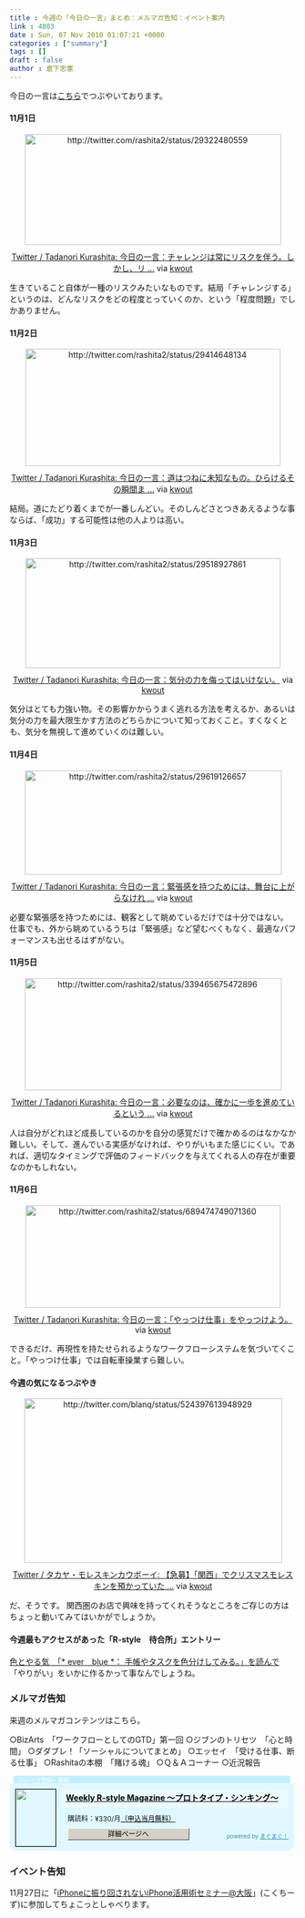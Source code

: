 ```yaml
---
title : 今週の「今日の一言」まとめ：メルマガ告知：イベント案内
link : 4803
date : Sun, 07 Nov 2010 01:07:21 +0000
categories : ["summary"]
tags : []
draft : false
author : 倉下忠憲
---
```


今日の一言は<a href="http://twitter.com/rashita2 ">こちら</a>でつぶやいております。

 
<h4>11月1日</h4>
<div class="kwout" style="text-align: center;"><img src="http://kwout.com/cutout/f/d8/au/kni_bor.jpg" alt="http://twitter.com/rashita2/status/29322480559" title="Twitter / Tadanori Kurashita: 今日の一言：チャレンジは常にリスクを伴う。しかし、リ ..." width="450" height="195" style="border: none;" usemap="#map_fd8aukni" /><map id="map_fd8aukni" name="map_fd8aukni"><area coords="20,71,89,79" href="http://twitter.com/rashita2/status/29322480559" alt="" shape="rect" /><area coords="20,117,55,152" href="http://twitter.com/rashita2" alt="" shape="rect" /><area coords="71,116,158,138" href="http://twitter.com/rashita2" alt="" shape="rect" /></map><p style="margin-top: 10px; text-align: center;"><a href="http://twitter.com/rashita2/status/29322480559">Twitter / Tadanori Kurashita: 今日の一言：チャレンジは常にリスクを伴う。しかし、リ ...</a> via <a href="http://kwout.com/quote/fd8aukni">kwout</a></p></div>
<!--more-->
生きていること自体が一種のリスクみたいなものです。結局「チャレンジする」というのは、どんなリスクをどの程度とっていくのか、という「程度問題」でしかありません。
<h4>11月2日</h4>
<div class="kwout" style="text-align: center;"><img src="http://kwout.com/cutout/u/hp/kp/mv7_bor.jpg" alt="http://twitter.com/rashita2/status/29414648134" title="Twitter / Tadanori Kurashita: 今日の一言：道はつねに未知なもの。ひらけるその瞬間ま ..." width="448" height="206" style="border: none;" usemap="#map_uhpkpmv7" /><map id="map_uhpkpmv7" name="map_uhpkpmv7"><area coords="17,99,82,107" href="http://twitter.com/rashita2/status/29414648134" alt="" shape="rect" /><area coords="17,132,52,168" href="http://twitter.com/rashita2" alt="" shape="rect" /><area coords="68,132,155,154" href="http://twitter.com/rashita2" alt="" shape="rect" /></map><p style="margin-top: 10px; text-align: center;"><a href="http://twitter.com/rashita2/status/29414648134">Twitter / Tadanori Kurashita: 今日の一言：道はつねに未知なもの。ひらけるその瞬間ま ...</a> via <a href="http://kwout.com/quote/uhpkpmv7">kwout</a></p></div>
結局。道にたどり着くまでが一番しんどい。そのしんどさとつきあえるような事ならば、「成功」する可能性は他の人よりは高い。
<h4>11月3日</h4>
<div class="kwout" style="text-align: center;"><img src="http://kwout.com/cutout/a/d8/au/kni_bor.jpg" alt="http://twitter.com/rashita2/status/29518927861" title="Twitter / Tadanori Kurashita: 今日の一言：気分の力を侮ってはいけない。" width="448" height="193" style="border: none;" usemap="#map_ad8aukni" /><map id="map_ad8aukni" name="map_ad8aukni"><area coords="17,72,86,80" href="http://twitter.com/rashita2/status/29518927861" alt="" shape="rect" /><area coords="89,72,141,80" href="http://seesmic.com/app" alt="" shape="rect" /><area coords="17,118,52,153" href="http://twitter.com/rashita2" alt="" shape="rect" /><area coords="68,117,155,139" href="http://twitter.com/rashita2" alt="" shape="rect" /></map><p style="margin-top: 10px; text-align: center;"><a href="http://twitter.com/rashita2/status/29518927861">Twitter / Tadanori Kurashita: 今日の一言：気分の力を侮ってはいけない。</a> via <a href="http://kwout.com/quote/ad8aukni">kwout</a></p></div>
気分はとても力強い物。その影響かからうまく逃れる方法を考えるか、あるいは気分の力を最大限生かす方法のどちらかについて知っておくこと。すくなくとも、気分を無視して進めていくのは難しい。
<h4>11月4日</h4>
<div class="kwout" style="text-align: center;"><img src="http://kwout.com/cutout/8/xj/rj/bqs_bor.jpg" alt="http://twitter.com/rashita2/status/29619126657" title="Twitter / Tadanori Kurashita: 今日の一言：緊張感を持つためには、舞台に上がらなけれ ..." width="451" height="183" style="border: none;" usemap="#map_8xjrjbqs" /><map id="map_8xjrjbqs" name="map_8xjrjbqs"><area coords="19,104,54,140" href="http://twitter.com/rashita2" alt="" shape="rect" /><area coords="70,103,157,125" href="http://twitter.com/rashita2" alt="" shape="rect" /><area coords="19,71,86,79" href="http://twitter.com/rashita2/status/29619126657" alt="" shape="rect" /></map><p style="margin-top: 10px; text-align: center;"><a href="http://twitter.com/rashita2/status/29619126657">Twitter / Tadanori Kurashita: 今日の一言：緊張感を持つためには、舞台に上がらなけれ ...</a> via <a href="http://kwout.com/quote/8xjrjbqs">kwout</a></p></div>
必要な緊張感を持つためには、観客として眺めているだけでは十分ではない。
仕事でも、外から眺めているうちは「緊張感」など望むべくもなく、最適なパフォーマンスも出せるはずがない。
<h4>11月5日</h4>
<div class="kwout" style="text-align: center;"><img src="http://kwout.com/cutout/h/4s/8n/ife_bor.jpg" alt="http://twitter.com/rashita2/status/339465675472896" title="Twitter / Tadanori Kurashita: 今日の一言：必要なのは、確かに一歩を進めているという ..." width="451" height="197" style="border: none;" usemap="#map_h4s8nife" /><map id="map_h4s8nife" name="map_h4s8nife"><area coords="19,72,86,80" href="http://twitter.com/rashita2/status/339465675472896" alt="" shape="rect" /><area coords="19,118,54,153" href="http://twitter.com/rashita2" alt="" shape="rect" /><area coords="70,117,157,139" href="http://twitter.com/rashita2" alt="" shape="rect" /></map><p style="margin-top: 10px; text-align: center;"><a href="http://twitter.com/rashita2/status/339465675472896">Twitter / Tadanori Kurashita: 今日の一言：必要なのは、確かに一歩を進めているという ...</a> via <a href="http://kwout.com/quote/h4s8nife">kwout</a></p></div>
人は自分がどれほど成長しているのかを自分の感覚だけで確かめるのはなかなか難しい。そして、進んでいる実感がなければ、やりがいもまた感じにくい。であれば、適切なタイミングで評価のフィードバックを与えてくれる人の存在が重要なのかもしれない。
<h4>11月6日</h4>
<div class="kwout" style="text-align: center;"><img src="http://kwout.com/cutout/b/pw/sf/ehr_bor.jpg" alt="http://twitter.com/rashita2/status/689474749071360" title="Twitter / Tadanori Kurashita: 今日の一言：「やっつけ仕事」をやっつけよう。" width="448" height="180" style="border: none;" usemap="#map_bpwsfehr" /><map id="map_bpwsfehr" name="map_bpwsfehr"><area coords="18,70,85,78" href="http://twitter.com/rashita2/status/689474749071360" alt="" shape="rect" /><area coords="18,103,53,139" href="http://twitter.com/rashita2" alt="" shape="rect" /><area coords="69,102,156,124" href="http://twitter.com/rashita2" alt="" shape="rect" /></map><p style="margin-top: 10px; text-align: center;"><a href="http://twitter.com/rashita2/status/689474749071360">Twitter / Tadanori Kurashita: 今日の一言：「やっつけ仕事」をやっつけよう。</a> via <a href="http://kwout.com/quote/bpwsfehr">kwout</a></p></div>
できるだけ、再現性を持たせられるようなワークフローシステムを気づいてくこと。「やっつけ仕事」では自転車操業すら難しい。
<h4>今週の気になるつぶやき</h4>
<div class="kwout" style="text-align: center;"><img src="http://kwout.com/cutout/7/pw/sf/ehr_bor.jpg" alt="http://twitter.com/blanq/status/524397613948929" title="Twitter / タカヤ・モレスキンカウボーイ: 【急募】「関西」でクリスマスモレスキンを預かっていた ..." width="453" height="289" style="border: none;" usemap="#map_7pwsfehr" /><map id="map_7pwsfehr" name="map_7pwsfehr"><area coords="44,114,101,135" href="http://twitter.com/blanq" alt="" shape="rect" /><area coords="25,241,60,276" href="http://twitter.com/blanq" alt="" shape="rect" /><area coords="76,240,131,263" href="http://twitter.com/blanq" alt="" shape="rect" /><area coords="25,168,233,189" href="http://bit.ly/cfXg5M" alt="" shape="rect" /><area coords="6,0,94,2" href="http://twitter.com/" alt="" shape="rect" /><area coords="95,195,128,204" href="http://www.nibirutech.com/" alt="" shape="rect" /><area coords="302,0,344,0" href="http://twitter.com/login" alt="" shape="rect" /><area coords="349,0,450,0" href="http://twitter.com/signup" alt="" shape="rect" /><area coords="25,195,92,204" href="http://twitter.com/blanq/status/524397613948929" alt="" shape="rect" /><area coords="240,168,383,189" href="http://twitter.com/search?q=%23moleskineJP" alt="" shape="rect" /></map><p style="margin-top: 10px; text-align: center;"><a href="http://twitter.com/blanq/status/524397613948929">Twitter / タカヤ・モレスキンカウボーイ: 【急募】「関西」でクリスマスモレスキンを預かっていた ...</a> via <a href="http://kwout.com/quote/7pwsfehr">kwout</a></p></div>
だ、そうです。
関西圏のお店で興味を持ってくれそうなところをご存じの方はちょっと動いてみてはいかがでしょうか。
<h4>今週最もアクセスがあった「R-style　待合所」エントリー</h4>
<a href="http://r-style.posterous.com/-everblue-0">色とやる気　「* ever　blue *： 手帳やタスクを色分けしてみる。」を読んで</a>
「やりがい」をいかに作るかって事なんでしょうね。
<h3>メルマガ告知</h3>
来週のメルマガコンテンツはこちら。

○BizArts　「ワークフローとしてのGTD」第一回
○ジブンのトリセツ　「心と時間」
○ダダブレ！「ソーシャルについてまとめ」
○エッセイ　「受ける仕事、断る仕事」
○Rashitaの本棚　「賭ける魂」
○Ｑ＆Ａコーナー
○近況報告

<div style="width:500px;margin-bottom:20px;">
<div style="height:13px;background:url(http://img.mag2.com/mag2/common/publ/pub-form/wide_b_left_top.gif) no-repeat left top;"><div style="height:13px;background:url(http://img.mag2.com/mag2/common/publ/pub-form/wide_b_right_top.gif) no-repeat right top;"><div style="margin:0 7px;padding-left:8px; height:13px; color:#fff; background:#c2efff url(http://img.mag2.com/mag2/common/publ/pub-form/wide_b_tit.gif) no-repeat left top; font-size:10px;">メルマガ登録・解除</div></div></div>
<div style="padding:10px 0;background:#dff7ff url(http://img.mag2.com/mag2/common/publ/pub-form/wide_b_bg.gif) repeat-x;font-size:12px;"><a href="http://www.mag2.com/m/0001185133.html" style="border:none;"><img src="http://www.mag2.com/images/MagazineCover/0001185133c.png" width="70" height="100" style="margin:0 10px; position:absolute; border:#000 1px solid;" /></a>
<div style="margin:0 10px 0 92px; position:relative; height:95px;">
<div style="padding:8px 7px; background-color: #ebfaff; font-weight:bold; font-size:14px; line-height:1.2;"><a href="http://www.mag2.com/m/0001185133.html" style="color:#000;">Weekly R-style Magazine ～プロトタイプ・シンキング～ </a></div>
<div style="padding:10px 0 0 10px;">購読料：&yen;330/月<a href="http://www.mag2.com/read/charge.html" style="color:#000;">（申込当月無料）</a></div><div style="margin:10px 0 0 10px; height:20px;position:relative;"><a href="http://www.mag2.com/m/0001185133.html" style="color:#000;text-decoration:none;"><span style="padding:2px 70px;border:#404040 1px solid;border-top-color:#fff;border-left-color:#fff;background-color:#d4d0c8;text-align:center;">詳細ページへ</span></a><span style="position:absolute; right:0; bottom:0; color:#3f8ba5; font-size:10px;">powered by <a href="http://www.mag2.com/" target="_blank" style="color:#3f8ba5;">まぐまぐ！</a></span></div></div>
</div>
<div style="height:4px;background:url(http://img.mag2.com/mag2/common/publ/pub-form/wide_b_left_bot.gif) no-repeat left top;"><div style="background:url(http://img.mag2.com/mag2/common/publ/pub-form/wide_b_right_bot.gif) no-repeat right top;"><div style="margin:0 7px;padding-left:8px; height:4px; background-color:#dff7ff; font-size:1px;">&nbsp;</div></div></div>
</div>

<h3>イベント告知</h3>
11月27日に「<a href="http://kokucheese.com/event/index/5415/">iPhoneに振り回されないiPhone活用術セミナー@大阪</a>」(こくちーず)に参加してちょこっとしゃべります。


